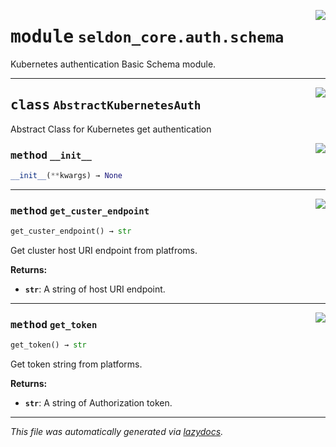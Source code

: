<!-- markdownlint-disable -->

<a href="../klops/seldon_core/auth/schema.py#L0"><img align="right" style="float:right;" src="https://img.shields.io/badge/-source-cccccc?style=flat-square"></a>

# <kbd>module</kbd> `seldon_core.auth.schema`
Kubernetes authentication Basic Schema module. 



---

<a href="../klops/seldon_core/auth/schema.py#L7"><img align="right" style="float:right;" src="https://img.shields.io/badge/-source-cccccc?style=flat-square"></a>

## <kbd>class</kbd> `AbstractKubernetesAuth`
Abstract Class for Kubernetes get authentication 

<a href="../klops/seldon_core/auth/schema.py#L12"><img align="right" style="float:right;" src="https://img.shields.io/badge/-source-cccccc?style=flat-square"></a>

### <kbd>method</kbd> `__init__`

```python
__init__(**kwargs) → None
```








---

<a href="../klops/seldon_core/auth/schema.py#L23"><img align="right" style="float:right;" src="https://img.shields.io/badge/-source-cccccc?style=flat-square"></a>

### <kbd>method</kbd> `get_custer_endpoint`

```python
get_custer_endpoint() → str
```

Get cluster host URI endpoint from platfroms. 

**Returns:**
 
 - <b>`str`</b>:  A string of host URI endpoint. 

---

<a href="../klops/seldon_core/auth/schema.py#L15"><img align="right" style="float:right;" src="https://img.shields.io/badge/-source-cccccc?style=flat-square"></a>

### <kbd>method</kbd> `get_token`

```python
get_token() → str
```

Get token string from platforms. 

**Returns:**
 
 - <b>`str`</b>:  A string of Authorization token. 




---

_This file was automatically generated via [lazydocs](https://github.com/ml-tooling/lazydocs)._
